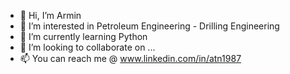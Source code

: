 - 👋 Hi, I’m Armin
- 👀 I’m interested in Petroleum Engineering - Drilling Engineering
- 🌱 I’m currently learning Python
- 💞️ I’m looking to collaborate on ...
- 📫 You can reach me @ www.linkedin.com/in/atn1987

<!---
Armin is a ✨ special ✨ repository because its `README.md` (this file) appears on your GitHub profile.
You can click the Preview link to take a look at your changes.
--->
